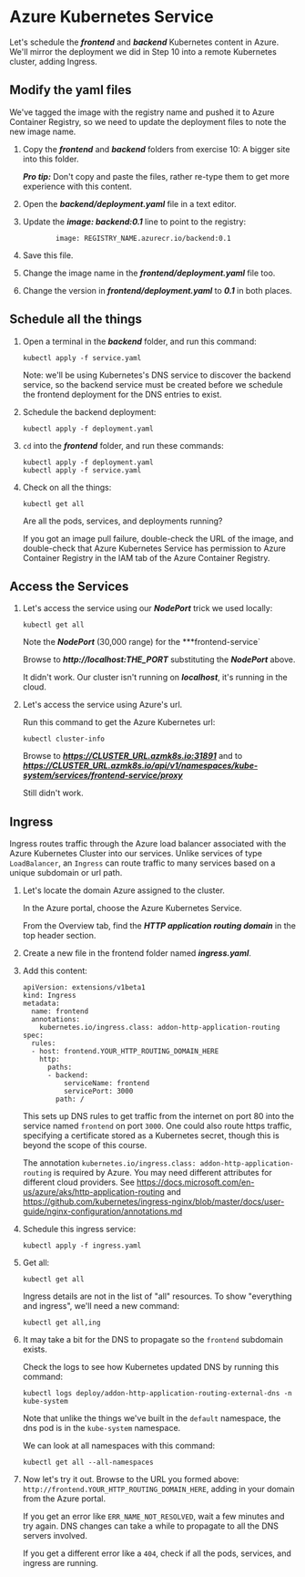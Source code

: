 Azure Kubernetes Service
========================

Let's schedule the ***frontend*** and ***backend*** Kubernetes content in Azure.  We'll mirror the deployment we did in Step 10 into a remote Kubernetes cluster, adding Ingress.


Modify the yaml files
---------------------

We've tagged the image with the registry name and pushed it to Azure Container Registry, so we need to update the deployment files to note the new image name.

1. Copy the ***frontend*** and ***backend*** folders from exercise 10: A bigger site into this folder.

   ***Pro tip:*** Don't copy and paste the files, rather re-type them to get more experience with this content.

2. Open the ***backend/deployment.yaml*** file in a text editor.

3. Update the ***image: backend:0.1*** line to point to the registry:

   ```
           image: REGISTRY_NAME.azurecr.io/backend:0.1
   ```

4. Save this file.

5. Change the image name in the ***frontend/deployment.yaml*** file too.

6. Change the version in ***frontend/deployment.yaml*** to ***0.1*** in both places.


Schedule all the things
-----------------------

1. Open a terminal in the ***backend*** folder, and run this command:

   ```
   kubectl apply -f service.yaml
   ```

   Note: we'll be using Kubernetes's DNS service to discover the backend service, so the backend service must be created before we schedule the frontend deployment for the DNS entries to exist.

2. Schedule the backend deployment:

   ```
   kubectl apply -f deployment.yaml
   ```

3. `cd` into the ***frontend*** folder, and run these commands:

   ```
   kubectl apply -f deployment.yaml
   kubectl apply -f service.yaml
   ```

4. Check on all the things:

   ```
   kubectl get all
   ```

   Are all the pods, services, and deployments running?

   If you got an image pull failure, double-check the URL of the image, and double-check that Azure Kubernetes Service has permission to Azure Container Registry in the IAM tab of the Azure Container Registry.


Access the Services
-------------------

1. Let's access the service using our ***NodePort*** trick we used locally:

   ```
   kubectl get all
   ```

   Note the ***NodePort*** (30,000 range) for the ***frontend-service`

   Browse to ***http://localhost:THE_PORT*** substituting the ***NodePort*** above.

   It didn't work.  Our cluster isn't running on ***localhost***, it's running in the cloud.

2. Let's access the service using Azure's url.

   Run this command to get the Azure Kubernetes url:

   ```
   kubectl cluster-info
   ```

   Browse to ***https://CLUSTER_URL.azmk8s.io:31891*** and to ***https://CLUSTER_URL.azmk8s.io/api/v1/namespaces/kube-system/services/frontend-service/proxy***

   Still didn't work.


Ingress
-------

Ingress routes traffic through the Azure load balancer associated with the Azure Kubernetes Cluster into our services.  Unlike services of type `LoadBalancer`, an `Ingress` can route traffic to many services based on a unique subdomain or url path.

1. Let's locate the domain Azure assigned to the cluster.

   In the Azure portal, choose the Azure Kubernetes Service.

   From the Overview tab, find the ***HTTP application routing domain*** in the top header section.

2. Create a new file in the frontend folder named ***ingress.yaml***.

3. Add this content:

   ```
   apiVersion: extensions/v1beta1
   kind: Ingress
   metadata:
     name: frontend
     annotations:
       kubernetes.io/ingress.class: addon-http-application-routing
   spec:
     rules:
     - host: frontend.YOUR_HTTP_ROUTING_DOMAIN_HERE
       http:
         paths:
         - backend:
             serviceName: frontend
             servicePort: 3000
           path: /
   ```

   This sets up DNS rules to get traffic from the internet on port 80 into the service named `frontend` on port `3000`.  One could also route https traffic, specifying a certificate stored as a Kubernetes secret, though this is beyond the scope of this course.

   The annotation `kubernetes.io/ingress.class: addon-http-application-routing` is required by Azure.  You may need different attributes for different cloud providers.  See https://docs.microsoft.com/en-us/azure/aks/http-application-routing and https://github.com/kubernetes/ingress-nginx/blob/master/docs/user-guide/nginx-configuration/annotations.md

4. Schedule this ingress service:

   ```
   kubectl apply -f ingress.yaml
   ```

5. Get all:

   ```
   kubectl get all
   ```

   Ingress details are not in the list of "all" resources.  To show "everything and ingress", we'll need a new command:

   ```
   kubectl get all,ing
   ```

6. It may take a bit for the DNS to propagate so the `frontend` subdomain exists.

   Check the logs to see how Kubernetes updated DNS by running this command:

   ```
   kubectl logs deploy/addon-http-application-routing-external-dns -n kube-system
   ```

   Note that unlike the things we've built in the `default` namespace, the dns pod is in the `kube-system` namespace.

   We can look at all namespaces with this command:

   ```
   kubectl get all --all-namespaces
   ```

7. Now let's try it out.  Browse to the URL you formed above: `http://frontend.YOUR_HTTP_ROUTING_DOMAIN_HERE`, adding in your domain from the Azure portal.

   If you get an error like `ERR_NAME_NOT_RESOLVED`, wait a few minutes and try again.  DNS changes can take a while to propagate to all the DNS servers involved.

   If you get a different error like a `404`, check if all the pods, services, and ingress are running.
